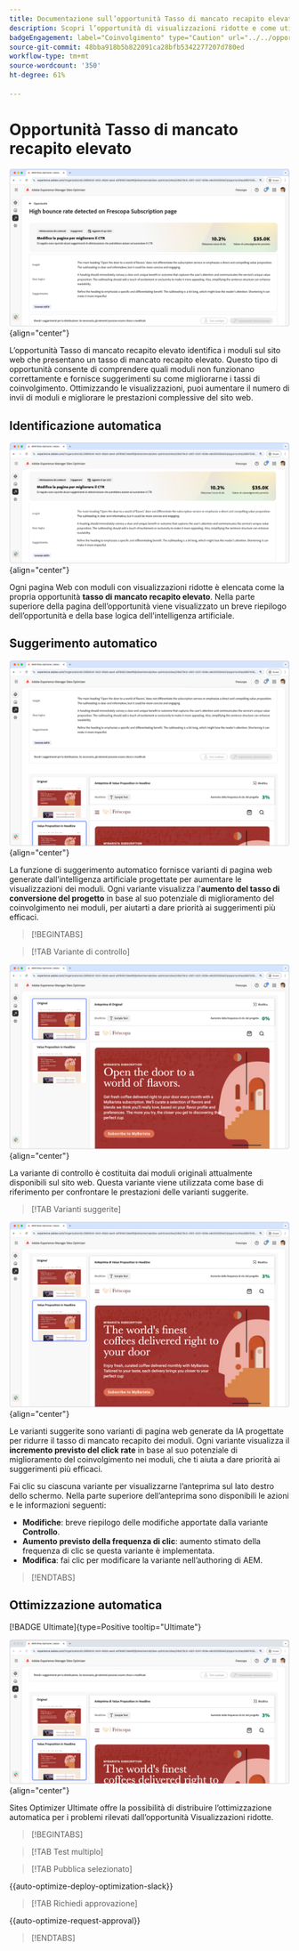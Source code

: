 ```yaml
---
title: Documentazione sull’opportunità Tasso di mancato recapito elevato
description: Scopri l’opportunità di visualizzazioni ridotte e come utilizzarla per migliorare il coinvolgimento con i moduli sul tuo sito web.
badgeEngagement: label="Coinvolgimento" type="Caution" url="../../opportunity-types/engagement.md" tooltip="Coinvolgimento"
source-git-commit: 48bba918b5b822091ca28bfb5342277207d780ed
workflow-type: tm+mt
source-wordcount: '350'
ht-degree: 61%

---
```



# Opportunità Tasso di mancato recapito elevato

![Opportunità Tasso di mancato recapito elevato](./assets/high-bounce-rate/hero.png){align="center"}

L’opportunità Tasso di mancato recapito elevato identifica i moduli sul sito web che presentano un tasso di mancato recapito elevato. Questo tipo di opportunità consente di comprendere quali moduli non funzionano correttamente e fornisce suggerimenti su come migliorarne i tassi di coinvolgimento. Ottimizzando le visualizzazioni, puoi aumentare il numero di invii di moduli e migliorare le prestazioni complessive del sito web.

## Identificazione automatica

![Identificazione automatica Tasso di mancato recapito elevato](./assets/high-bounce-rate/auto-identify.png){align="center"}

Ogni pagina Web con moduli con visualizzazioni ridotte è elencata come la propria opportunità **tasso di mancato recapito elevato**. Nella parte superiore della pagina dell’opportunità viene visualizzato un breve riepilogo dell’opportunità e della base logica dell’intelligenza artificiale.

## Suggerimento automatico

![Suggerimento automatico per Tasso di mancato recapito elevato](./assets/high-bounce-rate/auto-suggest.png){align="center"}

La funzione di suggerimento automatico fornisce varianti di pagina web generate dall’intelligenza artificiale progettate per aumentare le visualizzazioni dei moduli. Ogni variante visualizza l&#39;**aumento del tasso di conversione del progetto** in base al suo potenziale di miglioramento del coinvolgimento nei moduli, per aiutarti a dare priorità ai suggerimenti più efficaci.

>[!BEGINTABS]

>[!TAB Variante di controllo]

![Varianti originali](./assets/high-bounce-rate/original-variation.png){align="center"}

La variante di controllo è costituita dai moduli originali attualmente disponibili sul sito web. Questa variante viene utilizzata come base di riferimento per confrontare le prestazioni delle varianti suggerite.

>[!TAB Varianti suggerite]

![Varianti suggerite](./assets/high-bounce-rate/suggested-variations.png){align="center"}

Le varianti suggerite sono varianti di pagina web generate da IA progettate per ridurre il tasso di mancato recapito dei moduli. Ogni variante visualizza il **incremento previsto del click rate** in base al suo potenziale di miglioramento del coinvolgimento nei moduli, che ti aiuta a dare priorità ai suggerimenti più efficaci.

Fai clic su ciascuna variante per visualizzarne l’anteprima sul lato destro dello schermo. Nella parte superiore dell’anteprima sono disponibili le azioni e le informazioni seguenti:

* **Modifiche**: breve riepilogo delle modifiche apportate dalla variante **Controllo**.
* **Aumento previsto della frequenza di clic**: aumento stimato della frequenza di clic se questa variante è implementata.
* **Modifica**: fai clic per modificare la variante nell’authoring di AEM.

>[!ENDTABS]

## Ottimizzazione automatica

[!BADGE Ultimate]{type=Positive tooltip="Ultimate"}

![Ottimizzazione automatica del tasso di mancato recapito elevato](./assets/high-bounce-rate/auto-optimize.png){align="center"}

Sites Optimizer Ultimate offre la possibilità di distribuire l’ottimizzazione automatica per i problemi rilevati dall’opportunità Visualizzazioni ridotte.

>[!BEGINTABS]

>[!TAB Test multiplo]


>[!TAB Pubblica selezionato]

{{auto-optimize-deploy-optimization-slack}}

>[!TAB Richiedi approvazione]

{{auto-optimize-request-approval}}

>[!ENDTABS]
